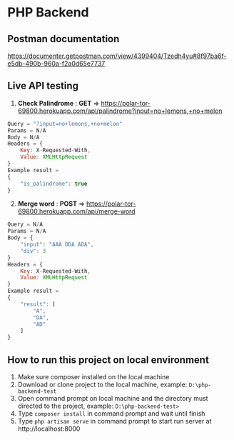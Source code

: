 # PHP Backend

## Postman documentation
https://documenter.getpostman.com/view/4399404/Tzedh4yu#8f97ba6f-e5db-490b-960a-f2a0d65e7737

## Live API testing
1. **Check Palindrome** : **GET** => https://polar-tor-69800.herokuapp.com/api/palindrome?input=no+lemons,+no+melon
```javascript
Query = "?input=no+lemons,+no+melon"
Params = N/A
Body = N/A
Headers = {
    Key: X-Requested-With,
    Value: XMLHttpRequest
}
Example result =
{
    "is_palindrome": true
}
```

2. **Merge word** : **POST** => https://polar-tor-69800.herokuapp.com/api/merge-word
```javascript
Query = N/A
Params = N/A
Body = {
    "input": "AAA DDA ADA",
    "div": 3
}
Headers = {
    Key: X-Requested-With,
    Value: XMLHttpRequest
}
Example result =
{
    "result": [
        "A",
        "DA",
        "AD"
    ]
}
```

## How to run this project on local environment
1. Make sure composer installed on the local machine
2. Download or clone project to the local machine, example: ```D:\php-backend-test```
3. Open command prompt on local machine and the directory must directed to the project, example: ```D:\php-backend-test>```
4. Type ```composer install``` in command prompt and wait until finish
5. Type ```php artisan serve``` in command prompt to start run server at http://localhost:8000